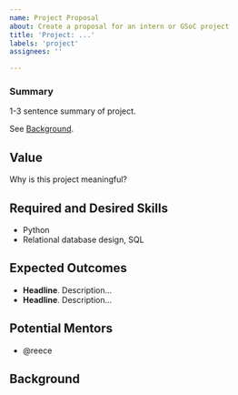 ```yaml
---
name: Project Proposal
about: Create a proposal for an intern or GSoC project
title: 'Project: ...'
labels: 'project'
assignees: ''

---
```


### Summary

1-3 sentence summary of project.

See <a href="#background">Background</a>.

## Value

Why is this project meaningful?

## Required and Desired Skills

- Python
- Relational database design, SQL

## Expected Outcomes

- **Headline**. Description...
- **Headline**. Description...

## Potential Mentors

- @reece

## Background
